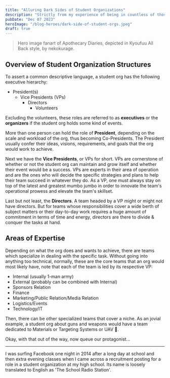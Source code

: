 ```yaml
---
title: "Alluring Dark Sides of Student Organizations"
description: "Strictly from my experience of being in countless of those"
pubDate: "Dec 07 2023"
heroImage: "/blog-heroes/dark-side-of-student-orgs.jpeg"
draft: true
---
```


> Hero image fanart of Apothecary Diaries, depicted in Kyoufuu All Back style, by nekokurage.

## Overview of Student Organization Structures

To assert a common descriptive language, a student org has the following executive hierarchy:

- President(s)
  - Vice Presidents (VPs)
    - Directors
      - Volunteers

Excluding the volunteers, these roles are referred to as **executives** or the **organizers** if the student org holds some kind of events.

More than one person can hold the role of **President**, depending on the scale and workload of the org, thus becoming Co-Presidents. The President usually confer their ideas, visions, requirements, and goals that the org would work to achieve.

Next we have the **Vice Presidents**, or VPs for short. VPs are cornerstone of whether or not the student org can maintain and grow itself and whether their event would be a success. VPs are experts in their area of operation and are the ones who will decide the specific strategies and plans to help their team succeed in whatever they do. As a VP, one must always stay on top of the latest and greatest mumbo jumbo in order to innovate the team's operational prowess and elevate the team's skillset.

Last but not least, the **Directors**. A team headed by a VP might or might not have directors. But for teams whose responsibilities cover a wide berth of subject matters or their day-to-day work requires a huge amount of commitment in terms of time and energy, directors are there to divide & conquer the tasks at hand.

## Areas of Expertise

Depending on what the org does and wants to achieve, there are teams which specialize in dealing with the specific task. Without going into anything too technical, normally, these are the core teams that an org would most likely have, note that each of the team is led by its respective VP:

- Internal (usually 1-man army)
- External (probably can be combined with Internal)
- Sponsors Relation
- Finance
- Marketing/Public Relation/Media Relation
- Logistics/Events
- Technology/IT

Then, there can be other specialized teams that cover a niche. As an jovial example, a student org about guns and weapons would have a team dedicated to Materials or Targeting Systems or UAV 🤷.

Okay, with that out of the way, now queue our protagonist...

---

I was surfing Facebook one night in 2014 after a long day at school and then extra evening classes when I came across a recruitment posting for a role in a student organization at my high school. Its name is loosely translated to English as 'The School Radio Station'.
